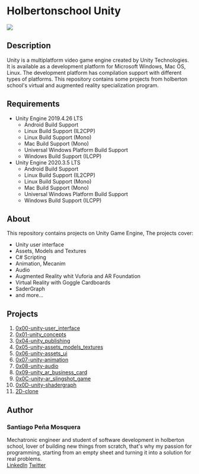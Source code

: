 # Holbertonschool Unity
![](https://unity3d.com/files/images/ogimg.jpg)
## Description
Unity is a multiplatform video game engine created by Unity Technologies. It is available as a development platform for Microsoft Windows, Mac OS, Linux. The development platform has compilation support with different types of platforms. This repository contains some projects from holberton school's virtual and augmented reality specialization program.
## Requirements
* Unity Engine 2019.4.26 LTS  
  * Android Build Support  
  * Linux Build Support (IL2CPP)  
  * Linux Build Support (Mono)  
  * Mac Build Support (Mono)  
  * Universal Windows Platform Build Support  
  * Windows Build Support (ILCPP)  
* Unity Engine 2020.3.5 LTS  
  * Android Build Support  
  * Linux Build Support (IL2CPP)  
  * Linux Build Support (Mono)  
  * Mac Build Support (Mono)  
  * Universal Windows Platform Build Support  
  * Windows Build Support (ILCPP)  
## About
This repository contains projects on Unity Game Engine, The projects cover:  
* Unity user interface
* Assets, Models and Textures
* C# Scripting
* Animation, Mecanim
* Audio
* Augmented Reality whit Vuforia and AR Foundation
* Virtual Reality with Goggle Cardboards
* SaderGraph
* and more...

## Projects
1. [0x00-unity-user_interface](./0x00-unity-user_interface)
2. [0x01-unity_concepts](./0x01-unity_concepts)
3. [0x04-unity_publishing](./0x04-unity_publishing)
4. [0x05-unity-assets_models_textures](./0x05-unity-assets_models_textures)
5. [0x06-unity-assets_ui](./0x06-unity-assets_ui)
6. [0x07-unity-animation](./0x07-unity-animation)
7. [0x08-unity-audio](./0x08-unity-audio)
8. [0x09-unity_ar_business_card](./0x09-unity_ar_business_card)
9. [0x0C-unity-ar_slingshot_game](./0x0C-unity-ar_slingshot_game)
10. [0x0D-unity-shadergraph](./0x0D-unity-shadergraph)
11. [2D-clone](./2D-clone)

## Author

### Santiago Peña Mosquera  
Mechatronic engineer and student of software development in holberton school, lover of building new things from scratch, that's why my passion for programming, starting from an empty sheet and turning it into a solution for real problems.  
<a href="https://www.linkedin.com/in/santiago-pe%C3%B1a-mosquera-abaa20196/" target="_blank">LinkedIn</a>
<a href="https://twitter.com/santiagopemo" target="_blank">Twitter</a>



